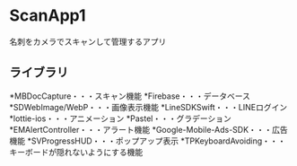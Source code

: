 # ScanApp1
名刺をカメラでスキャンして管理するアプリ


## ライブラリ
*MBDocCapture・・・スキャン機能
*Firebase・・・データベース
*SDWebImage/WebP・・・画像表示機能
*LineSDKSwift・・・LINEログイン
*lottie-ios・・・アニメーション
*Pastel・・・グラデーション
*EMAlertController・・・アラート機能
*Google-Mobile-Ads-SDK・・・広告機能
*SVProgressHUD・・・ポップアップ表示
*TPKeyboardAvoiding・・・キーボードが隠れないようにする機能

